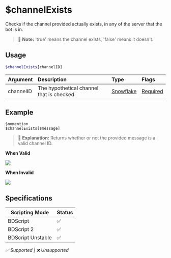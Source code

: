 # $channelExists
Checks if the channel provided actually exists, in any of the server that the bot is in.
> 📝 **Note:** 'true' means the channel exists, 'false' means it doesn't.

## Usage
```php
$channelExists[channelID]
```

| Argument | Description | Type | Flags |
| :---- | :---- | :---- | :---- |
| channelID | The hypothetical channel that is checked. | [Snowflake](/src/resources/arguments/types.md#snowflake) | [Required](/src/resources/arguments/flags.md#required)

## Example
```
$nomention
$channelExists[$message]
```
> 🤔 **Explanation:** Returns whether or not the provided message is a valid channel ID.

**When Valid**

![](https://user-images.githubusercontent.com/69215413/141666396-130a4179-8b55-4e63-82c4-c89b8fa63050.png)

**When Invalid**

![](https://user-images.githubusercontent.com/69215413/141666393-5a317c8b-69b7-4648-a2c6-a187268f1f2e.png)

## Specifications
| Scripting Mode | Status
| --- | --- |
| BDScript | ✅ |
| BDScript 2 | ✅ |
| BDScript Unstable | ✅ |

*✅ Supported | ❌ Unsupported*